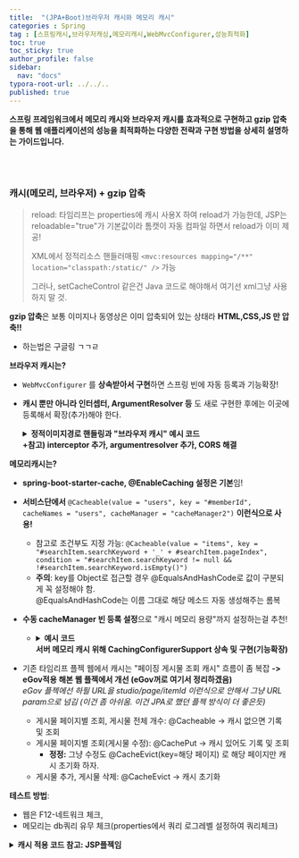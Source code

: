 ```yaml
---
title:  "(JPA+Boot)브라우저 캐시와 메모리 캐시"
categories : Spring
tag : [스프링캐시,브라우저캐싱,메모리캐시,WebMvcConfigurer,성능최적화]
toc: true
toc_sticky: true
author_profile: false
sidebar:
  nav: "docs"
typora-root-url: ../../..
published: true
---
```




**스프링 프레임워크에서 메모리 캐시와 브라우저 캐시를 효과적으로 구현하고 gzip 압축을 통해 웹 애플리케이션의 성능을 최적화하는 다양한 전략과 구현 방법을 상세히 설명하는 가이드입니다.**

<br><br>

### 캐시(메모리, 브라우저) + gzip 압축

> reload: 타임리프는 properties에 캐시 사용X 하여 reload가 가능한데, JSP는 reloadable="true"가 기본값이라 톰캣이  자동 컴파일 하면서 reload가 이미 제공!
>
> XML에서 정적리소스 핸들러매핑 `<mvc:resources mapping="/**" location="classpath:/static/" />` 가능
>
> 그러나, setCacheControl 같은건 Java 코드로 해야해서 여기선 xml그냥 사용하지 말 것.

**gzip 압축**은 보통 이미지나 동영상은 이미 압축되어 있는 상태라 **HTML,CSS,JS 만 압축!!**

- 하는법은 구글링 ㄱㄱㄹ

**브라우저 캐시는?**  

- `WebMvcConfigurer` 를 **상속받아서 구현**하면 스프링 빈에 자동 등록과 기능확장!

* **캐시 뿐만 아니라 인터셉터, ArgumentResolver 등** 도 새로 구현한 후에는 이곳에 등록해서 확장(추가)해야 한다.

  <details><summary><b>정적이미지경로 핸들링과 "브라우저 캐시" 예시 코드<br>+참고) interceptor 추가, argumentresolver 추가, CORS 해결</b></summary>
  <div markdown="1"><br>
  정적이미지 경로 핸들링 + 브라우저 캐시(클라 쪽 메모리 활용) 추가 -> `addResoucreHandler()`<br>
  CORS(Cross-Origin Resource Sharing) 해결 -> `addCorsMappings()`
  ```java
  @Configuration // 설정 파일임을 알림
  @Slf4j
  public class ApiConfig implements WebMvcConfigurer {
    private final MyDataSource source;
  //
    // 정적이미지 경로 핸들링 + 브라우저 캐시
    // 경로 매핑 작업을 하는 오버라이딩이며 특정 경로(=static/) 에 브라우저 캐시까지 추가한 로직!!
    @Override
    public void addResourceHandlers(ResourceHandlerRegistry registry) {
      CacheControl cacheControl = CacheControl.maxAge(Duration.ofDays(365));
      registry.addResourceHandler("/image/**")
      //.addResourceLocations("file:///C:/images-spring/");
      //.addResourceLocations("file:///var/www/images-spring/");
      .addResourceLocations("file:///"+source.getImgPath());
      //
      registry.addResourceHandler("/**") // **/*.*, /resources/**
      .addResourceLocations("classpath:/static/")
      .setCacheControl(cacheControl); // 정적 리소스들 캐시 추가
    }
  //
    @Override
    public void addArgumentResolvers(List<HandlerMethodArgumentResolver> resolvers) {
      resolvers.add(new LoginMemberArgumentResolver());
    }
  //
    @Override
    public void addInterceptors(InterceptorRegistry registry) {
      registry.addInterceptor(new MemberCheckInterceptor())
          .order(2)
          .addPathPatterns("/**") // 모든 경로 접근
          .excludePathPatterns("/", "/api/v1/members/login", "/api/v1/members/register",
              "/api/v1/members/logout", "/api/v1/members/*",
              "/image/**", "/css/**", "/*.ico", "/error"); // 제외 경로!
    }
  //
    // CORS
    @Override
    public void addCorsMappings(CorsRegistry registry) {
    	registry.addMapping("/**").allowedOrigins("http://localhost:9000");
    }
  }
  ```
  </div>
  </details>

**메모리캐시는?**

- **spring-boot-starter-cache, @EnableCaching 설정은 기본**임!

- **서비스단에서** `@Cacheable(value = "users", key = "#memberId", cacheNames = "users", cacheManager = "cacheManager2")` **이런식으로 사용!**

  - 참고로 조건부도 지정 가능: `@Cacheable(value = "items", key = "#searchItem.searchKeyword + '_' + #searchItem.pageIndex", condition = "#searchItem.searchKeyword != null && !#searchItem.searchKeyword.isEmpty()")`
  - **주의**: key를 Object로 접근할 경우 @EqualsAndHashCode로 값이 구분되게 꼭 설정해야 함.  
    @EqualsAndHashCode는 이름 그대로 해당 메소드 자동 생성해주는 롬복

- **수동 cacheManager 빈 등록 설정**으로 "캐시 메모리 용량"까지 설정하는걸 추천!

  - <details><summary><b>예시 코드<br>서버 메모리 캐시 위해 CachingConfigurerSupport 상속 및 구현(기능확장)</b></summary>
    <div markdown="1"><br>
    CacheManager를 오버라이딩!! 물론, 간단히 설정파일(yaml)에서 설정도 지원 중<br><br>
    main 함수있는 클래스에서 `@EnableCaching` 필수 선언!<br>=> 그러나 직접 빈 등록방식을 사용한다면 해당 설정 파일에서만 `@EnableCaching` 선언해도 됨!<br>
    코드는 사용법과 만드는 법을 간단히 소개<br>
    ```java
    // 사용법: 서비스단 메소드에 이런식으로 적용
    @Cacheable(value = "users", key = "#memberId", cacheNames = "users", cacheManager = "cacheManager2")
    //
    // 만드는 법: Caffeine 활용 하여 간단히 설정!
    CaffeineCacheManager cacheManager = new CaffeineCacheManager("users");
        cacheManager.setCaffeine(Caffeine.newBuilder()
            .initialCapacity(1) // 내부 해시 테이블의 최소한의 크기 (캐릭터 어차피 1개만 기록)
            .maximumSize(200) // 캐시에 포함할 수 있는 최대 엔트리 수 (멤버 200명 정도한테 적용하자)
    //                .weakKeys() // 직접 키를 설정하므로 주석처리
            .recordStats());
    ```
    아래 방식을 추천 -> 직접 빈 등록 설정 파일
    ```java
    @Configuration
    @EnableCaching
    public class CacheConfig extends CachingConfigurerSupport {
      @Override
      @Bean
      public CacheManager cacheManager() {
        CaffeineCacheManager cacheManager = new CaffeineCacheManager("members");
        cacheManager.setCaffeine(Caffeine.newBuilder()
            .initialCapacity(50) // 내부 해시 테이블의 최소한의 크기
            .maximumSize(50) // 캐시에 포함할 수 있는 최대 엔트리 수
    //                .weakKeys() // 직접 키를 설정하므로 주석처리
            .recordStats());
        return cacheManager;
      }
    //
      @Bean
      public CacheManager cacheManager2() {
        CaffeineCacheManager cacheManager = new CaffeineCacheManager("users");
        cacheManager.setCaffeine(Caffeine.newBuilder()
            .initialCapacity(1) // 내부 해시 테이블의 최소한의 크기 (캐릭터 어차피 1개만 기록)
            .maximumSize(200) // 캐시에 포함할 수 있는 최대 엔트리 수 (멤버 200명 정도한테 적용하자)
    //                .weakKeys() // 직접 키를 설정하므로 주석처리
            .recordStats());
        return cacheManager;
      }
    }
    ```
    </div>
    </details>

- 기존 타임리프 플젝 웹에서 캐시는 "페이징 게시물 조회 캐시" 흐름이 좀 복잡 **-> eGov적용 해본 웹 플젝에서 개선 (eGov꺼로 여기서 정리하겠음)**  
  *eGov 플젝에선 하필 URL을 studio/page/itemId 이런식으로 안해서 그냥 URL param으로 넘김 (이건 좀 아쉬움. 이건 JPA로 했던 플젝 방식이 더 좋은듯)*

  - 게시물 페이지별 조회, 게시물 전체 개수: @Cacheable -> 캐시 없으면 기록 및 조회
  - 게시물 페이지별 조회(게시물 수정): @CachePut -> 캐시 있어도 기록 및 조회
    - **정정:** 그냥 수정도 @CacheEvict(key=해당 페이지) 로 해당 페이지만 캐시 초기화 하자.
  - 게시물 추가, 게시물 삭제: @CacheEvict -> 캐시 초기화

**테스트 방법**:

- 웹은 F12-네트워크 체크, 
- 메모리는 db쿼리 유무 체크(properties에서 쿼리 로그레벨 설정하여 쿼리체크)

<details><summary><b>캐시 적용 코드 참고: JSP플젝임</b></summary>
<div markdown="1"><br>
pom.xml
```xml
<dependency>
    <groupId>org.springframework.boot</groupId>
    <artifactId>spring-boot-starter-cache</artifactId>
</dependency>
```
application.properties
```properties
# MyBatis 관련 로깅 설정
logging.level.org.mybatis=DEBUG
logging.level.org.apache.ibatis=DEBUG
```
메인함수.java
```java
@EnableCaching // Spring Boot Cache 사용을 선언
public class EgovBootApplication {...}
```
ItemDefault.java -> ItemServiceImpl에서 사용하는 파라미터
```java
@EqualsAndHashCode
public class ItemDefault {...}
```
ItemServiceImpl.java
```java
//CRUD
@Override
@Transactional // 쓰기모드
@CacheEvict(value = {"items", "totalCount"}, allEntries = true) //캐시 초기화
public Long save(Item item) throws Exception {
    return itemMapper.save(item);
}
@Override
@Transactional // 쓰기모드
@CacheEvict(value = {"items", "totalCount"}, allEntries = true)
public Long delete(Item item) throws Exception {
    // TODO Auto-generated method stub
    return itemMapper.delete(item);
}
@Override
@Transactional // 쓰기모드
@CacheEvict(value = "items", key = "#item.pageIndex") //totalCount는 그대로
public Long update(UpdateItemDto item) throws Exception {
    // TODO Auto-generated method stub
    return itemMapper.update(item);
}
//추가메소드
@Override
@Cacheable(value = "items", key = "#searchItem.pageIndex") //value 로 꼭 캐시 영역을 지정하여 구분
public List<Item> findAllWithPage(ItemDefault searchItem) throws Exception {
	// TODO Auto-generated method stub
	return itemMapper.findAllWithPage(searchItem);
}
@Override
@Cacheable(value = "totalCount") //totalCount는 공통으로 사용하니 key로 구분 필요 없지 
public int findTotalCount(ItemDefault searchItem) throws Exception {
	// TODO Auto-generated method stub
	return itemMapper.findTotalCount(searchItem);
}
```
</div>
</details>


<br><br>
